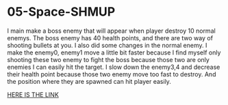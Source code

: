 # 05-Space-SHMUP
 
I main make a boss enemy that will appear when player destroy 10 normal enemys. The boss enemy has 40 health points, and there are two way of shooting bullets at you. I also did some changes in the normal enemy. I make the enemy0, enemy1 move a little bit faster because I find myself only shooting these two enemy to fight the boss because those two are only enemies I can easily hit the target. I slow down the enemy3,4 and decrease their health point because those two enemy move too fast to destroy. And the position where they are spawned can hit player easily.

[HERE IS THE LINK](https://iti415-2021-09.github.io/2021-09-spaceshmup-KevinGzk/buildnew/)
